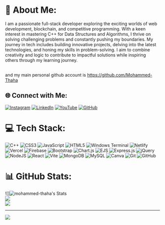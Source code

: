 # 💫 About Me:
I am a passionate full-stack developer exploring the exciting worlds of web development, blockchain, and competitive programming. With a keen interest in mastering C++ for Data Structures and Algorithms, I thrive on solving challenging problems and constantly pushing my boundaries. My journey in tech includes building innovative projects, delving into the latest technologies, and honing my skills in problem-solving. I aim to combine creativity and logic to contribute to impactful solutions while inspiring others through my learning journey.<br><br>

and my main personal github account is https://github.com/Mohammed-Thaha

## 🌐 Connect with Me:

[![Instagram](https://img.shields.io/badge/Instagram-%23E4405F.svg?style=for-the-badge&logo=Instagram&logoColor=white)](https://www.instagram.com/itz__me__thaha) 
[![LinkedIn](https://img.shields.io/badge/LinkedIn-%230077B5.svg?style=for-the-badge&logo=linkedin&logoColor=white)](https://www.linkedin.com/in/mohammed-thaha-webdev/) 
[![YouTube](https://img.shields.io/badge/YouTube-%23FF0000.svg?style=for-the-badge&logo=YouTube&logoColor=white)](https://youtube.com/@codewithmt-channel) 
[![GitHub](https://img.shields.io/badge/GitHub-%23121011.svg?style=for-the-badge&logo=github&logoColor=white)](https://github.com/mohammed-thaha)  


# 💻 Tech Stack:
![C++](https://img.shields.io/badge/c++-%2300599C.svg?style=for-the-badge&logo=c%2B%2B&logoColor=white) ![CSS3](https://img.shields.io/badge/css3-%231572B6.svg?style=for-the-badge&logo=css3&logoColor=white) ![JavaScript](https://img.shields.io/badge/javascript-%23323330.svg?style=for-the-badge&logo=javascript&logoColor=%23F7DF1E) ![HTML5](https://img.shields.io/badge/html5-%23E34F26.svg?style=for-the-badge&logo=html5&logoColor=white) ![Windows Terminal](https://img.shields.io/badge/Windows%20Terminal-%234D4D4D.svg?style=for-the-badge&logo=windows-terminal&logoColor=white) ![Netlify](https://img.shields.io/badge/netlify-%23000000.svg?style=for-the-badge&logo=netlify&logoColor=#00C7B7) ![Vercel](https://img.shields.io/badge/vercel-%23000000.svg?style=for-the-badge&logo=vercel&logoColor=white) ![Firebase](https://img.shields.io/badge/firebase-%23039BE5.svg?style=for-the-badge&logo=firebase) ![Bootstrap](https://img.shields.io/badge/bootstrap-%238511FA.svg?style=for-the-badge&logo=bootstrap&logoColor=white) ![Chart.js](https://img.shields.io/badge/chart.js-F5788D.svg?style=for-the-badge&logo=chart.js&logoColor=white) ![EJS](https://img.shields.io/badge/ejs-%23B4CA65.svg?style=for-the-badge&logo=ejs&logoColor=black) ![Express.js](https://img.shields.io/badge/express.js-%23404d59.svg?style=for-the-badge&logo=express&logoColor=%2361DAFB) ![jQuery](https://img.shields.io/badge/jquery-%230769AD.svg?style=for-the-badge&logo=jquery&logoColor=white) ![NodeJS](https://img.shields.io/badge/node.js-6DA55F?style=for-the-badge&logo=node.js&logoColor=white) ![React](https://img.shields.io/badge/react-%2320232a.svg?style=for-the-badge&logo=react&logoColor=%2361DAFB) ![Vite](https://img.shields.io/badge/vite-%23646CFF.svg?style=for-the-badge&logo=vite&logoColor=white) ![MongoDB](https://img.shields.io/badge/MongoDB-%234ea94b.svg?style=for-the-badge&logo=mongodb&logoColor=white) ![MySQL](https://img.shields.io/badge/mysql-4479A1.svg?style=for-the-badge&logo=mysql&logoColor=white) ![Canva](https://img.shields.io/badge/Canva-%2300C4CC.svg?style=for-the-badge&logo=Canva&logoColor=white) ![Git](https://img.shields.io/badge/git-%23F05033.svg?style=for-the-badge&logo=git&logoColor=white) ![GitHub](https://img.shields.io/badge/github-%23121011.svg?style=for-the-badge&logo=github&logoColor=white)


# 📊 GitHub Stats:
![]![mohammed-thaha's Stats](https://github-readme-stats.vercel.app/api?username=mohammed-thaha&theme=tokyonight&show_icons=true&hide_border=false&count_private=true)<br/>
![](https://github-readme-streak-stats.herokuapp.com/?user=technologygeeks&theme=dark&hide_border=false)<br/>
![](https://github-readme-stats.vercel.app/api/top-langs/?username=technologygeeks&theme=dark&hide_border=false&include_all_commits=true&count_private=true&layout=compact)

---
[![](https://visitcount.itsvg.in/api?id=technologygeeks&icon=0&color=0)](https://visitcount.itsvg.in)

<!-- Proudly created with GPRM ( https://gprm.itsvg.in ) -->
<!-- Proudly created with GPRM ( https://gprm.itsvg.in ) -->
